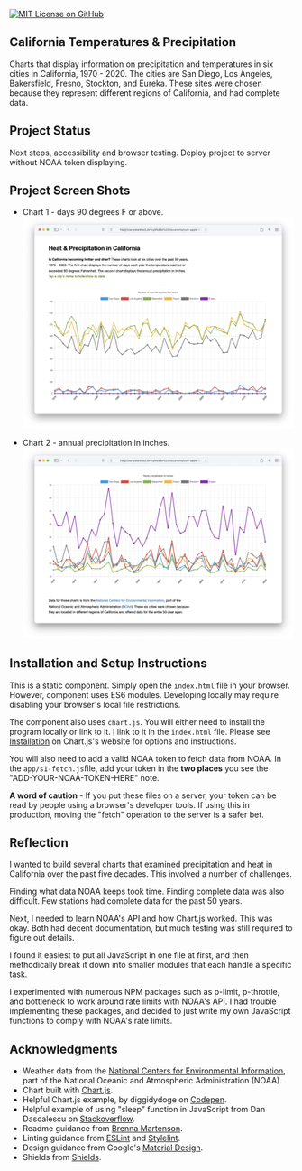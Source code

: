 [![MIT License on GitHub](https://img.shields.io/github/license/seankelliher/california-temps-precip?style=flat-square)](/LICENSE.txt)
## California Temperatures & Precipitation

Charts that display information on precipitation and temperatures in six cities in California, 1970 - 2020. The cities are San Diego, Los Angeles, Bakersfield, Fresno, Stockton, and Eureka. These sites were chosen because they represent different regions of California, and had complete data.

## Project Status

Next steps, accessibility and browser testing. Deploy project to server without NOAA token displaying.

## Project Screen Shots

* Chart 1 - days 90 degrees F or above.
![screen shot of project](/screenshots/california-temps-precip-screenshot1.png?s=600)

* Chart 2 - annual precipitation in inches.
![screen shot of project](/screenshots/california-temps-precip-screenshot2.png?s=600)

## Installation and Setup Instructions

This is a static component. Simply open the `index.html` file in your browser. However, component uses ES6 modules. Developing locally may require disabling your browser's local file restrictions.

The component also uses `chart.js`. You will either need to install the program locally or link to it. I link to it in the `index.html` file. Please see [Installation](https://www.chartjs.org/docs/latest/getting-started/installation.html) on Chart.js's website for options and instructions.

You will also need to add a valid NOAA token to fetch data from NOAA. In the `app/s1-fetch.js`file, add your token in the **two places** you see the "ADD-YOUR-NOAA-TOKEN-HERE" note.

**A word of caution** - If you put these files on a server, your token can be read by people using a browser's developer tools. If using this in production, moving the "fetch" operation to the server is a safer bet.

## Reflection

I wanted to build several charts that examined precipitation and heat in California over the past five decades. This involved a number of challenges.

Finding what data NOAA keeps took time. Finding complete data was also difficult. Few stations had complete data for the past 50 years.

Next, I needed to learn NOAA's API and how Chart.js worked. This was okay. Both had decent documentation, but much testing was still required to figure out details.

I found it easiest to put all JavaScript in one file at first, and then methodically break it down into smaller modules that each handle a specific task.

I experimented with numerous NPM packages such as p-limit, p-throttle, and bottleneck to work around rate limits with NOAA's API. I had trouble implementing these packages, and decided to just write my own JavaScript functions to comply with NOAA's rate limits.

## Acknowledgments

* Weather data from the [National Centers for Environmental Information](https://gist.github.com/martensonbj/6bf2ec2ed55f5be723415ea73c4557c4), part of the National Oceanic and Atmospheric Administration (NOAA).
* Chart built with [Chart.js](https://www.chartjs.org/docs/latest/).
* Helpful Chart.js example, by diggidydoge on [Codepen](https://codepen.io/diggitydoge/pen/MWWmgJp?__cf_chl_captcha_tk__=0p_9xAp805KWSEbmYe2FWoI8MrlpQUN_VncDcE8VenI-1637378794-0-gaNycGzNB30).
* Helpful example of using "sleep" function in JavaScript from Dan Dascalescu on [Stackoverflow](https://stackoverflow.com/questions/951021/what-is-the-javascript-version-of-sleep).
* Readme guidance from [Brenna Martenson](https://gist.github.com/martensonbj/6bf2ec2ed55f5be723415ea73c4557c4).
* Linting guidance from [ESLint](https://eslint.org) and [Stylelint](https://stylelint.io).
* Design guidance from Google's [Material Design](https://material.io/design).
* Shields from [Shields](https://shields.io).
